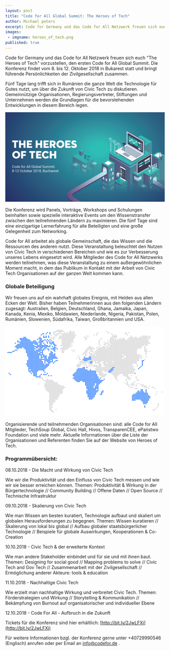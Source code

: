 ```yaml
---
layout: post
title: "Code for All Global Summit: The Heroes of Tech"
author: Michael peters
excerpt: Code for Germany und das Code for All Netzwerk freuen sich euch "The Heroes of Tech" vorzustellen, den ersten Code for All Global Summit. Die Konferenz findet vom 8. bis 12. Oktober 2018 in Bukarest statt und bringt führende Persönlichkeiten der Zivilgesellschaft zusammen.
images:
 - imgname: heroes_of_tech.png
published: true
---
```

Code for Germany und das Code for All Netzwerk freuen sich euch "The Heroes of Tech" vorzustellen, den ersten Code for All Global Summit. Die Konferenz findet vom 8. bis 12. Oktober 2018 in Bukarest statt und bringt führende Persönlichkeiten der Zivilgesellschaft zusammen.

Fünf Tage lang trifft sich in Rumänien die ganze Welt die Technologie für Gutes nutzt, um über die Zukunft von Civic Tech zu diskutieren. Gemeinnützige Organisationen, Regierungsvertreter, Stiftungen und Unternehmen werden die Grundlagen für die bevorstehenden Entwicklungen in diesem Bereich legen.

![heroes_of_tech](/assets/blog/heroes_of_tech.png)

Die Konferenz wird Panels, Vorträge, Workshops und Schulungen beinhalten sowie spezielle interaktive Events um den Wissenstransfer zwischen den teilnehmenden Ländern zu maximieren. Die fünf Tage sind eine einzigartige Lernerfahrung für alle Beteiligten und eine große Gelegenheit zum Networking.

Code for All arbeitet als globale Gemeinschaft, die das Wissen und die Ressourcen des anderen nutzt. Diese Veranstaltung beleuchtet den Nutzen von Civic Tech in verschiedenen Bereichen und wie es zur Verbesserung unseres Lebens eingesetzt wird. Alle Mitglieder des Code for All Netzwerks werden teilnehmen, was diese Veranstaltung zu einem außergewöhnlichen Moment macht, in dem das Publikum in Kontakt mit der Arbeit von Civic Tech Organisationen auf der ganzen Welt kommen kann.

### Globale Beteiligung
Wir freuen uns auf ein wahrhaft globales Ereignis, mit Helden aus allen Ecken der Welt. Bisher haben Teilnehmerinnen aus den folgenden Ländern zugesagt: Australien, Belgien, Deutschland, Ghana, Jamaika, Japan, Kanada, Kenia, Mexiko, Moldawien, Niederlande, Nigeria, Pakistan, Polen, Rumänien, Slowenien, Südafrika, Taiwan, Großbritannien und USA.

![heroes_of_tech](/assets/blog/heroes_of_tech2.png)

Organisierende und teilnehmenden Organisationen sind: alle Code for All Mitglieder, TechSoup Global, Civic Hall, Hivos, TransparenCEE, ePaństwo Foundation und viele mehr. Aktuelle Informationen über die Liste der Organisationen und Referenten finden Sie auf der Website von Heroes of Tech.

### Programmübersicht:

08.10.2018 - Die Macht und Wirkung von Civic Tech

Wie wir die Produktivität und den Einfluss von Civic Tech messen und wie wir sie besser erreichen können. Themen: Produktivität & Wirkung in der Bürgertechnologie // Community
Building // Offene Daten // Open Source // Technische Infrastruktur

09.10.2018 - Skalierung von Civic Tech

Wie man Wissen am besten kuratiert, Technologie aufbaut und skaliert um globalen Herausforderungen zu begegnen. Themen: Wissen kuratieren // Skalierung von lokal bis global // Aufbau globaler staatsbürgerlicher Technologie // Beispiele für globale Auswirkungen, Kooperationen & Co-Creation

10.10.2018 - Civic Tech & der erweiterte Kontext

Wie man andere Stakeholder einbindet und für sie und mit ihnen baut. Themen: Designing for social good // Mapping problems to solve // Civic Tech and Gov Tech // Zusammenarbeit mit der Zivilgesellschaft // Ermöglichung anderer Akteure: tools & education

11.10.2018 - Nachhaltige Civic Tech

Wie erzielt man nachhaltige Wirkung und verbreitet Civic Tech. Themen: Förderstrategien und Wirkung // Storytelling & Kommunikation // Bekämpfung von Burnout auf organisatorischer und individueller Ebene

12.10.2018 - Code For All - Aufbruch in die Zukunft

Tickets für die Konferenz sind hier erhältlich: [http://bit.ly/2JwLFXj](http://bit.ly/2JwLFXj)


Für weitere Informationen bzgl. der Konferenz gerne unter +40729990546 (Englisch) anrufen oder per Email an [info@codefor.de](mailto:info@codefor.de) .
